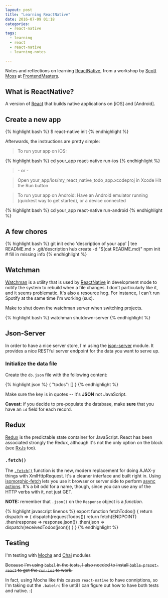 ```yaml
---
layout: post
title: "Learning ReactNative"
date: 2016-07-09 01:18
categories:
  - react-native
tags:
  - learning
  - react
  - react-native
  - learning-notes

---
```


Notes and reflections on learning [ReactNative], from a workshop by [Scott Moss] at [FrontendMasters].

[ReactNative]: https://facebook.github.io/react-native/
[Scott Moss]: https://github.com/hendrixer
[FrontendMasters]: https://frontendmasters.com/

## What is ReactNative?

A version of [React] that builds native applications on [iOS] and [Android].

[React]: https://facebook.github.io/react/

## Create a new app


{% highlight bash %}
$ react-native init <ProjectName>
{% endhighlight %}

Afterwards, the instructions are pretty simple:

> To run your app on iOS:

{% highlight bash %}
cd your_app
react-native run-ios
{% endhighlight %}

> \- or -

> Open your_app/ios/my_react_native_todo_app.xcodeproj in Xcode
> Hit the Run button

> To run your app on Android:
> Have an Android emulator running (quickest way to get started), or a device connected

{% highlight bash %}
cd your_app
react-native run-android
{% endhighlight %}

## A few chores

{% highlight bash %}
git init
echo 'description of your app' | tee README.md > .git/description
hub create -d "$(cat README.md)"
npm init # fill in missing info
{% endhighlight %}

## Watchman

[Watchman] is a utility that is used by [ReactNative] in development
mode to notify the system to rebuild when a file changes. I don't
particularly like it, and it seems problematic. It's also a resource
hog. For instance, I can't run Spotify at the same time I'm working
(sux).

[Watchman]: https://facebook.github.io/watchman/ "Facebook's Watchman Tool"

Make to shut down the watchman server when switching projects.

{% highlight bash %}
watchman shutdown-server
{% endhighlight %}

## Json-Server

In order to have a nice server store, I'm using the [json-server]
module. It provides a nice RESTful server endpoint for the data you
want to serve up.

[json-server]: https://www.npmjs.com/package/json-server "Serves JSON files through REST routes."

### Initialize the data file

Create the `db.json` file with the following content:


{% highlight json %}
{
  "todos": []
}
{% endhighlight %}

Make sure the key is in quotes -- it's **JSON** not JavaScript.

**Caveat:** if you decide to pre-populate the database, make **sure**
that you have an `id` field for each record.


## Redux

[Redux] is the predictable state container for JavaScript. React has
been associated strongly the Redux, although it's not the only option
on the block (see [RxJs] too).

[Redux]: http://redux.js.org/
[RxJs]: http://reactivex.io/ "An API for async programming with observable streams"

### `.fetch()`

The [`.fetch()`][fetch] function is the new, modern replacement for
doing AJAX-y things with XmlHttpRequest. It's a cleaner interface and
built right in. Using [isomorphic-fetch] lets you use it browser or
server side to perform [async actions]. It's a bit odd for a name,
though, since you can use any of the HTTP verbs with it, not just GET.

[fetch]: https://developer.mozilla.org/en-US/docs/Web/API/GlobalFetch/fetch "GlobalFetch.fetch @ MDN"
[async actions]: http://redux.js.org/docs/advanced/AsyncActions.html "Async Actions"
[isomorphic-fetch]: https://www.npmjs.com/package/isomorphic-fetch "Isomorphic WHATWG Fetch API, for Node &amp; Browserify"



**NOTE:** remember that `.json()` on the `Response` object is a
*function*.

{% highlight javascript linenos %}
export function fetchTodos() {
  return dispatch => {
    dispatch(requestTodos())
    return fetch(ENDPOINT)
      .then(response => response.json())
      .then(json => dispatch(receivedTodos(json)))
  }
}
{% endhighlight %}

## Testing

I'm testing with [Mocha] and [Chai] modules

[Mocha]: http://mochajs.org/ "Mocha JS testing framework"
[Chai]: http://chaijs.com/ "Chai Assertion Library"

<del>Because I'm using `babel` in the tests, I also needed to install
`bable-preset-react` to get the `run-ios` to work.</del>

In fact, using Mocha like this causes `react-native` to have
conniptions, so I'm taking out the `.babelrc` file until I can figure
out how to have both tests and native. :(
